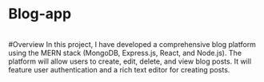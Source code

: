# Blog-app
<br/>
#Overview
In this project, I have developed a comprehensive blog platform using the MERN stack
(MongoDB, Express.js, React, and Node.js). The platform will allow users to create, edit,
delete, and view blog posts. It will feature user authentication and a
rich text editor for creating posts.
